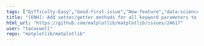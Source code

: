 ```yaml
---
tags: ["Difficulty-Easy","Good-first-issue","New-feature","data-science","data-visualization","gtk","matplotlib","plotting","python","qt","tk","wx"]
title: "[ENH]: Add setter/getter methods for all keyword parameters to Figure.__init__"
html_url: "https://github.com/matplotlib/matplotlib/issues/24617"
user: "tacaswell"
repo: "matplotlib/matplotlib"
---
```


